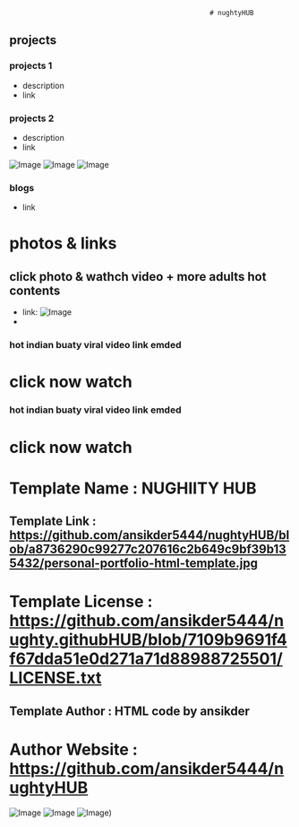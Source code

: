                                                       # nughtyHUB

## projects
### projects 1
- description
- link

### projects 2
- description
- link

![Image](https://github.com/user-attachments/assets/76a56587-78ed-4f82-8de9-2982b0e622bb)
![Image](https://github.com/user-attachments/assets/ca809ec6-b73e-4648-9c1c-663697678c3c)
![Image](https://github.com/user-attachments/assets/2cab771f-c1b8-4c1b-8e39-75c0f629f96e)


### blogs
- link 

# photos & links
## click photo & wathch video + more adults hot contents
- link: ![Image](https://github.com/user-attachments/assets/f28ff9e7-826d-4a05-924c-f21c9fccbc0d)
- 
### hot indian buaty viral video link emded
# click now watch


 


### hot indian buaty viral video link emded
# click now watch
# Template Name    : NUGHIITY HUB

## Template Link    : https://github.com/ansikder5444/nughtyHUB/blob/a8736290c99277c207616c2b649c9bf39b135432/personal-portfolio-html-template.jpg

# Template License : https://github.com/ansikder5444/nughty.githubHUB/blob/7109b9691f4f67dda51e0d271a71d88988725501/LICENSE.txt

## Template Author  : HTML code by ansikder

# Author Website   : https://github.com/ansikder5444/nughtyHUB





![Image](https://github.com/user-attachments/assets/3ed2ba31-99da-49c9-8ffe-bb212b1c5bdf)
![Image](https://github.com/user-attachments/assets/edbee00f-c166-4493-82f3-423f3a7873a3)
![Image](https://github.com/user-attachments/assets/9b411322-6041-4ed3-b088-c6f3e82e7dc1))



